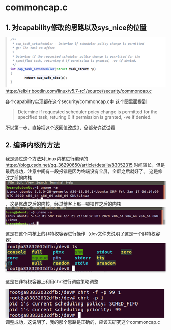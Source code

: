 # commoncap.c 
## 1. 对capability修改的思路以及sys_nice的位置
![](2020-04-22-10-28-19.png)
https://elixir.bootlin.com/linux/v5.7-rc1/source/security/commoncap.c

各个capability实现都在这个security/commoncap.c中
这个图里面提到
> Detemine if requested scheduler poicy change is permitted for the specified task, returing 0 if permission is granted, -ve if denied.

所以第一步，直接把这个返回值改成0，全部允许试试看
## 2. 编译内核的方法
我是通过这个方法对Linux内核进行编译的
https://blog.csdn.net/qq_36290650/article/details/83052315
时间较长，但是最后成功，注意中间有一段报错是因为终端没有全屏，全屏之后就好了。
这是修改之前的内核
![](2020-04-22-16-36-30.png)
，这是修改之后的内核，经过博客上那一顿操作之后的内核
![](2020-04-22-16-37-04.png)

这是在这个内核上的非特权容器进行操作（dev文件夹说明了这是一个非特权容器）
![](2020-04-22-16-38-11.png)

这是在非特权容器上利用chrt进行调度策略调整

![](2020-04-22-16-39-05.png)
调整成功，这说明了，我的那个思路是正确的，应该去研究这个commoncap.c